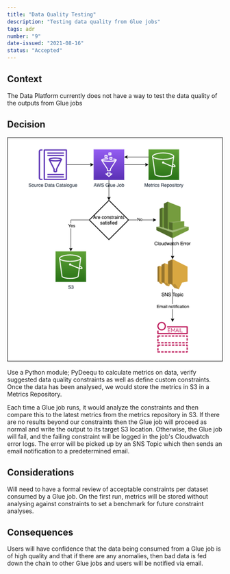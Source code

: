 ```yaml
---
title: "Data Quality Testing"
description: "Testing data quality from Glue jobs"
tags: adr
number: "9"
date-issued: "2021-08-16"
status: "Accepted"
---
```


## Context

The Data Platform currently does not have a way to test the data quality of the outputs from Glue jobs

## Decision

![API ingestion](./images/data-quality-testing.png)

Use a Python module; PyDeequ to calculate metrics on data, 
verify suggested data quality constraints as well as define custom constraints.
Once the data has been analysed, we would store the metrics in S3 in a
Metrics Repository.

Each time a Glue job runs, it would analyze the constraints 
and then compare this to the latest metrics from the metrics
repository in S3. If there are no results beyond our constraints
then the Glue job will proceed as normal and write the output to 
its target S3 location. Otherwise, the Glue job will fail, and the
failing constraint will be logged in the job's Cloudwatch error logs.
The error will be picked up by an SNS Topic which then sends an email
notification to a predetermined email.

## Considerations

Will need to have a formal review of acceptable constraints per dataset
consumed by a Glue job.
On the first run, metrics will be stored without analysing against constraints
to set a benchmark for future constraint analyses.

## Consequences

Users will have confidence that the data being consumed from a Glue job
is of high quality and that if there are any anomalies, then bad data is
fed down the chain to other Glue jobs and users will be notified via email.
